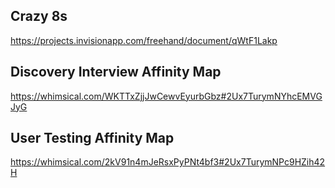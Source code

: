 ## Crazy 8s

  https://projects.invisionapp.com/freehand/document/qWtF1Lakp
 
 ## Discovery Interview Affinity Map 
 
  https://whimsical.com/WKTTxZjjJwCewvEyurbGbz#2Ux7TurymNYhcEMVGJyG
  
  ## User Testing Affinity Map 
  
  https://whimsical.com/2kV91n4mJeRsxPyPNt4bf3#2Ux7TurymNPc9HZih42H
 
 
 
